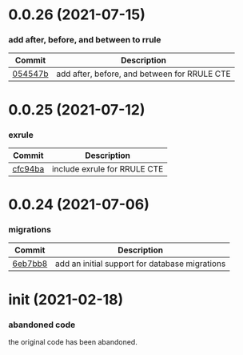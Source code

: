 <a name="0.0.26"></a>
# 0.0.26 (2021-07-15)
### add after, before, and between to rrule
| Commit | Description |
| -- | -- |
| [054547b](https://github.com/bluerelay/windyquery/commit/054547bbf5ac81b96ec152bde8942bed45415187) | add after, before, and between for RRULE CTE |

<a name="0.0.25"></a>
# 0.0.25 (2021-07-12)
### exrule
| Commit | Description |
| -- | -- |
| [cfc94ba](https://github.com/bluerelay/windyquery/commit/cfc94babd8b4a44f03316680d96e0cd257c81963) | include exrule for RRULE CTE |

<a name="0.0.24"></a>
# 0.0.24 (2021-07-06)
### migrations
| Commit | Description |
| -- | -- |
| [6eb7bb8](https://github.com/bluerelay/windyquery/commit/6eb7bb8690d9c610d5cae1fe163a3f3aefe67607) | add an initial support for database migrations |

<a name="init"></a>
# init (2021-02-18)
### abandoned code
the original code has been abandoned.